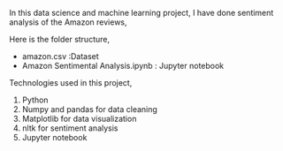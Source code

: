 
In this data science and machine learning project, I have done sentiment analysis of the Amazon reviews,


Here is the folder structure,
* amazon.csv :Dataset
* Amazon Sentimental Analysis.ipynb : Jupyter notebook

Technologies used in this project,
1. Python
2. Numpy and pandas for data cleaning
3. Matplotlib for data visualization
4. nltk for sentiment analysis
5. Jupyter notebook

